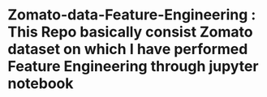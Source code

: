 # Zomato-data-Feature-Engineering : This Repo basically consist Zomato dataset on which I have performed Feature Engineering through jupyter notebook 
